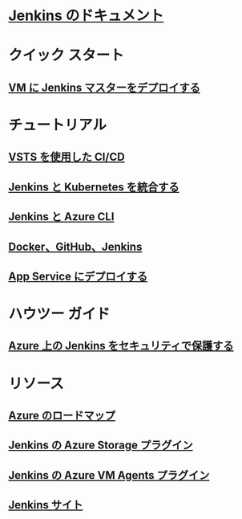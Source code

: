# [Jenkins のドキュメント](index.md)
# クイック スタート
## [VM に Jenkins マスターをデプロイする](/azure/jenkins/install-jenkins-solution-template)
# チュートリアル
## [VSTS を使用した CI/CD](https://www.visualstudio.com/docs/build/apps/jenkins/build-deploy-jenkins)
## [Jenkins と Kubernetes を統合する](/azure/container-service/container-service-kubernetes-jenkins)
## [Jenkins と Azure CLI](/azure/jenkins/execute-cli-jenkins-pipeline)
## [Docker、GitHub、Jenkins](/azure/virtual-machines/linux/tutorial-jenkins-github-docker-cicd)
## [App Service にデプロイする](/azure/jenkins/deploy-Jenkins-app-service-plugin)
# ハウツー ガイド
## [Azure 上の Jenkins をセキュリティで保護する](https://jenkins.io/blog/2017/04/20/secure-jenkins-on-azure/)
# リソース
## [Azure のロードマップ](https://azure.microsoft.com/roadmap/)
## [Jenkins の Azure Storage プラグイン](https://plugins.jenkins.io/windows-azure-storage)
## [Jenkins の Azure VM Agents プラグイン](https://plugins.jenkins.io/azure-vm-agents)
## [Jenkins サイト](https://jenkins.io/)
